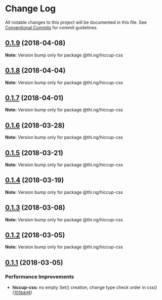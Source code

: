 # Change Log

All notable changes to this project will be documented in this file.
See [Conventional Commits](https://conventionalcommits.org) for commit guidelines.

<a name="0.1.9"></a>
## [0.1.9](https://github.com/thi-ng/umbrella/compare/@thi.ng/hiccup-css@0.1.8...@thi.ng/hiccup-css@0.1.9) (2018-04-08)




**Note:** Version bump only for package @thi.ng/hiccup-css

<a name="0.1.8"></a>
## [0.1.8](https://github.com/thi-ng/umbrella/compare/@thi.ng/hiccup-css@0.1.7...@thi.ng/hiccup-css@0.1.8) (2018-04-04)




**Note:** Version bump only for package @thi.ng/hiccup-css

<a name="0.1.7"></a>
## [0.1.7](https://github.com/thi-ng/umbrella/compare/@thi.ng/hiccup-css@0.1.6...@thi.ng/hiccup-css@0.1.7) (2018-04-01)




**Note:** Version bump only for package @thi.ng/hiccup-css

<a name="0.1.6"></a>
## [0.1.6](https://github.com/thi-ng/umbrella/compare/@thi.ng/hiccup-css@0.1.5...@thi.ng/hiccup-css@0.1.6) (2018-03-28)




**Note:** Version bump only for package @thi.ng/hiccup-css

<a name="0.1.5"></a>
## [0.1.5](https://github.com/thi-ng/umbrella/compare/@thi.ng/hiccup-css@0.1.4...@thi.ng/hiccup-css@0.1.5) (2018-03-21)




**Note:** Version bump only for package @thi.ng/hiccup-css

<a name="0.1.4"></a>
## [0.1.4](https://github.com/thi-ng/umbrella/compare/@thi.ng/hiccup-css@0.1.3...@thi.ng/hiccup-css@0.1.4) (2018-03-19)




**Note:** Version bump only for package @thi.ng/hiccup-css

<a name="0.1.3"></a>
## [0.1.3](https://github.com/thi-ng/umbrella/compare/@thi.ng/hiccup-css@0.1.2...@thi.ng/hiccup-css@0.1.3) (2018-03-08)




**Note:** Version bump only for package @thi.ng/hiccup-css

<a name="0.1.2"></a>
## [0.1.2](https://github.com/thi-ng/umbrella/compare/@thi.ng/hiccup-css@0.1.1...@thi.ng/hiccup-css@0.1.2) (2018-03-05)




**Note:** Version bump only for package @thi.ng/hiccup-css

<a name="0.1.1"></a>
## [0.1.1](https://github.com/thi-ng/umbrella/compare/@thi.ng/hiccup-css@0.1.0...@thi.ng/hiccup-css@0.1.1) (2018-03-05)


### Performance Improvements

* **hiccup-css:** no empty Set() creation, change type check order in css() ([105bbf4](https://github.com/thi-ng/umbrella/commit/105bbf4))
